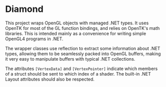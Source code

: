 # Diamond

This project wraps OpenGL objects with managed .NET types. It uses OpenTK for most of the GL function bindings, and relies on OpenTK's math libraries. This is intended mainly as a convenience for writing simple OpenGL4 programs in .NET.

The wrapper classes use reflection to extract some information about .NET types, allowing them to be seamlessly packed into OpenGL buffers, making it very easy to manipulate buffers with typical .NET collections.

The attributes `[VertexData]` and `[VertexPointer]` indicate which members of a struct should be sent to which index of a shader. The built-in .NET Layout attributes should also be respected.
